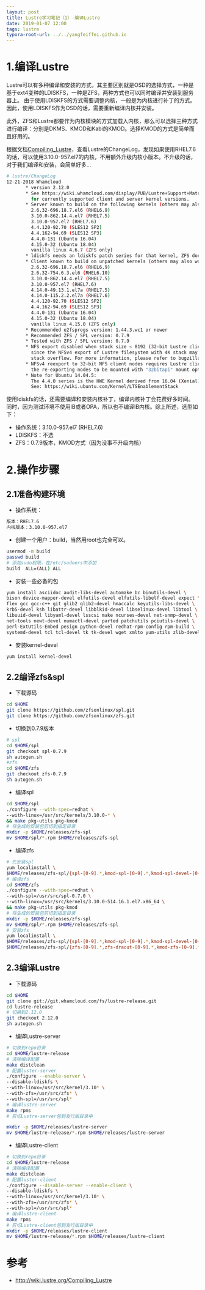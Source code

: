 ```yaml
---
layout: post
title: Lustre学习笔记（1）-编译Lustre
date: 2019-01-07 12:00
tags: lustre
typora-root-url: ../../yangfeiffei.github.io
---
```


# 1.编译Lustre

Lustre可以有多种编译和安装的方式，其主要区别就是OSD的选择方式，一种是基于ext4变种的LDISKFS，一种是ZFS，两种方式也可以同时编译并安装到服务器上。
由于使用LDISKFS的方式需要调整内核，一般是为内核进行补丁的方式。因此，使用LDISKFS作为OSD的话，需要重新编译内核并安装。

此外，ZFS和Lustre都要作为内核模块的方式加载入内核，那么可以选择三种方式进行编译：分别是DKMS、KMOD和Kabi的KMOD。选择KMOD的方式是简单而且好用的。

根据文档[Compiling_Lustre](http://wiki.lustre.org/Compiling_Lustre)，查看Lustre的ChangeLog，发现如果使用RHEL7.6的话，可以使用3.10.0-957.el7的内核，不用额外升级内核小版本。不升级的话，对于我们编译和安装，会简单好多...

```bash
# lustre/ChangeLog
12-21-2018 Whamcloud
       * version 2.12.0
       * See https://wiki.whamcloud.com/display/PUB/Lustre+Support+Matrix
         for currently supported client and server kernel versions.
       * Server known to build on the following kernels (others may also work):
         2.6.32-696.18.7.el6 (RHEL6.9)
         3.10.0-862.14.4.el7 (RHEL7.5)
         3.10.0-957.el7 (RHEL7.6)
         4.4.120-92.70 (SLES12 SP2)
         4.4.162-94.69 (SLES12 SP3)
         4.4.0-131 (Ubuntu 16.04)
         4.15.0-32 (Ubuntu 18.04)
         vanilla linux 4.6.7 (ZFS only)
       * ldiskfs needs an ldiskfs patch series for that kernel, ZFS does not
       * Client known to build on unpatched kernels (others may also work):
         2.6.32-696.18.7.el6 (RHEL6.9)
         2.6.32-754.6.3.el6 (RHEL6.10)
         3.10.0-862.14.4.el7 (RHEL7.5)
         3.10.0-957.el7 (RHEL7.6)
         4.14.0-49.13.1.el7a (RHEL7.5)
         4.14.0-115.2.2.el7a (RHEL7.6)
         4.4.120-92.70 (SLES12 SP2)
         4.4.162-94.69 (SLES12 SP3)
         4.4.0-131 (Ubuntu 16.04)
         4.15.0-32 (Ubuntu 18.04)
         vanilla linux 4.15.0 (ZFS only)
       * Recommended e2fsprogs version: 1.44.3.wc1 or newer
       * Recommended ZFS / SPL version: 0.7.9
       * Tested with ZFS / SPL version: 0.7.9
       * NFS export disabled when stack size < 8192 (32-bit Lustre clients),
         since the NFSv4 export of Lustre filesystem with 4K stack may cause a
         stack overflow. For more information, please refer to bugzilla 17630.
       * NFSv4 reexport to 32-bit NFS client nodes requires Lustre client on
         the re-exporting nodes to be mounted with "32bitapi" mount option
       * Note for Ubuntu 14.04.5:
         The 4.4.0 series is the HWE Kernel derived from 16.04 (Xenial).
         See: https://wiki.ubuntu.com/Kernel/LTSEnablementStack
```

使用ldiskfs的话，还需要编译和安装内核补丁，编译内核补丁会花费好多时间。同时，因为测试环境不使用IB或者OPA，所以也不编译IB内核。综上所述，选型如下：
- 操作系统：3.10.0-957.el7 (RHEL7.6)
- LDISKFS：不选
- ZFS：0.7.9版本，KMOD方式（因为没事不升级内核）

# 2.操作步骤

## 2.1准备构建环境

- 操作系统：

```bash
版本：RHEL7.6
内核版本：3.10.0-957.el7
```

- 创建一个用户：build，当然用root也完全可以。

```bash
usermod -m build
passwd build
# 添加sudo权限，在/etc/sudoers中添加
build  ALL=(ALL) ALL
```

- 安装一些必备的包

```bash
yum install asciidoc audit-libs-devel automake bc binutils-devel \
bison device-mapper-devel elfutils-devel elfutils-libelf-devel expect \
flex gcc gcc-c++ git glib2 glib2-devel hmaccalc keyutils-libs-devel \
krb5-devel ksh libattr-devel libblkid-devel libselinux-devel libtool \
libuuid-devel libyaml-devel lsscsi make ncurses-devel net-snmp-devel \
net-tools newt-devel numactl-devel parted patchutils pciutils-devel \
perl-ExtUtils-Embed pesign python-devel redhat-rpm-config rpm-build \
systemd-devel tcl tcl-devel tk tk-devel wget xmlto yum-utils zlib-devel
```

- 安装kernel-devel

```bash
yum install kernel-devel
```

## 2.2编译zfs&spl

- 下载源码

```bash
cd $HOME
git clone https://github.com/zfsonlinux/spl.git
git clone https://github.com/zfsonlinux/zfs.git
```

- 切换到0.7.9版本

```bash
# spl
cd $HOME/spl
git checkout spl-0.7.9
sh autogen.sh
#zfs
cd $HOME/zfs
git checkout zfs-0.7.9
sh autogen.sh
```

- 编译spl

```bash
cd $HOME/spl
./configure --with-spec=redhat \
--with-linux=/usr/src/kernels/3.10.0-* \
&& make pkg-utils pkg-kmod
# 将生成的安装包剪切到指定目录
mkdir -p $HOME/releases/zfs-spl
mv $HOME/spl/*.rpm $HOME/releases/zfs-spl
```

- 编译zfs

```bash
# 先安装spl
yum localinstall \
$HOME/releases/zfs-spl/{spl-[0-9].*,kmod-spl-[0-9].*,kmod-spl-devel-[0-9].*}.x86_64.rpm
# 编译zfs
cd $HOME/zfs
./configure --with-spec=redhat \
--with-spl=/usr/src/spl-0.7.0 \
--with-linux=/usr/src/kernels/3.10.0-514.16.1.el7.x86_64 \
&& make pkg-utils pkg-kmod
# 将生成的安装包剪切到指定目录
mkdir -p $HOME/releases/zfs-spl
mv $HOME/spl/*.rpm $HOME/releases/zfs-spl
# 安装zfs
yum localinstall \
$HOME/releases/zfs-spl/{spl-[0-9].*,kmod-spl-[0-9].*,kmod-spl-devel-[0-9].*}.x86_64.rpm \
$HOME/releases/zfs-spl/{zfs-[0-9].*,zfs-dracut-[0-9].*,kmod-zfs-[0-9].*,kmod-zfs-devel-[0-9].*,lib*}.x86_64.rpm
```

## 2.3编译Lustre

- 下载源码

```bash
cd $HOME
git clone git://git.whamcloud.com/fs/lustre-release.git
cd lustre-release
# 切换到2.12.0
git checkout 2.12.0
sh autogen.sh 
```

- 编译Lustre-server

```bash
# 切换到repo目录
cd $HOME/lustre-release
# 清除编译配置
make distclean
# 配置luster-server
./configure --enable-server \
--disable-ldiskfs \
--with-linux=/usr/src/kernel/3.10* \
--with-zfs=/usr/src/zfs* \
--with-spl=/usr/src/spl*
# 编译lustre-server
make rpms
# 剪切Lustre-server包到发行版目录中

mkdir -p $HOME/releases/lustre-server
mv $HOME/lustre-release/*.rpm $HOME/releases/lustre-server
```

- 编译Lustre-client

```bash
# 切换到repo目录
cd $HOME/lustre-release
# 清除编译配置
make distclean
# 配置luster-client
./configure --disable-server --enable-client \
--disable-ldiskfs \
--with-linux=/usr/src/kernel/3.10* \
--with-zfs=/usr/src/zfs* \
--with-spl=/usr/src/spl*
# 编译lustre-client
make rpms
# 剪切Lustre-client包到发行版目录中
mkdir -p $HOME/releases/lustre-client
mv $HOME/lustre-release/*.rpm $HOME/releases/lustre-client
```



# 参考

- http://wiki.lustre.org/Compiling_Lustre
